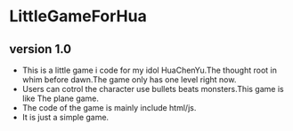# LittleGameForHua

## version 1.0

- This is a little game i code for my idol HuaChenYu.The thought root in whim before dawn.The game only has one level right now.
- Users can cotrol the character use bullets beats monsters.This game is like The plane game.
- The code of the game is mainly include html/js.
- It is just a simple game.
